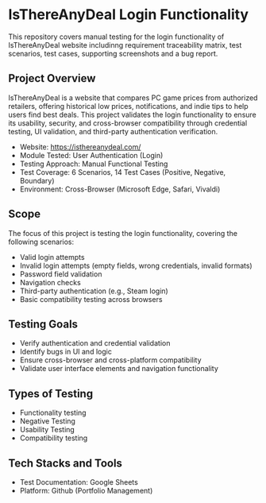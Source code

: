 # IsThereAnyDeal Login Functionality
This repository covers manual testing for the login functionality of IsThereAnyDeal website includinng requirement traceability matrix, test scenarios, test cases, supporting screenshots and a bug report.

## Project Overview
IsThereAnyDeal is a website that compares PC game prices from authorized retailers, offering historical low prices, notifications, and indie tips to help users find best deals. This project validates the login functionality to ensure its usability, security, and cross-browser compatibility through credential testing, UI validation, and third-party authentication verification.

- Website: https://isthereanydeal.com/
- Module Tested: User Authentication (Login)
- Testing Approach: Manual Functional Testing
- Test Coverage: 6 Scenarios, 14 Test Cases (Positive, Negative, Boundary)
- Environment: Cross-Browser (Microsoft Edge, Safari, Vivaldi)

## Scope
The focus of this project is testing the login functionality, covering the following scenarios:
- Valid login attempts
- Invalid login attempts (empty fields, wrong credentials, invalid formats)
- Password field validation
- Navigation checks
- Third-party authentication (e.g., Steam login)
- Basic compatibility testing across browsers

## Testing Goals
- Verify authentication and credential validation
- Identify bugs in UI and logic
- Ensure cross-browser and cross-platform compatibility
- Validate user interface elements and navigation functionality

## Types of Testing
- Functionality testing
- Negative Testing
- Usability Testing
- Compatibility testing

## Tech Stacks and Tools
- Test Documentation: Google Sheets
- Platform: Github (Portfolio Management)

